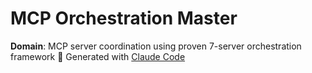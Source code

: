 # MCP Orchestration Master
**Domain**: MCP server coordination using proven 7-server orchestration framework
🤖 Generated with [Claude Code](https://claude.ai/code)
